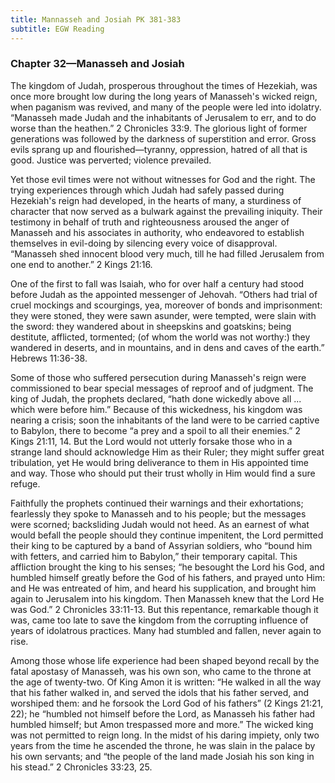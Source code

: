 ```yaml
---
title: Mannasseh and Josiah PK 381-383
subtitle: EGW Reading
---
```


### Chapter 32—Manasseh and Josiah

The kingdom of Judah, prosperous throughout the times of Hezekiah, was once more brought low during the long years of Manasseh's wicked reign, when paganism was revived, and many of the people were led into idolatry. “Manasseh made Judah and the inhabitants of Jerusalem to err, and to do worse than the heathen.” 2 Chronicles 33:9. The glorious light of former generations was followed by the darkness of superstition and error. Gross evils sprang up and flourished—tyranny, oppression, hatred of all that is good. Justice was perverted; violence prevailed.

Yet those evil times were not without witnesses for God and the right. The trying experiences through which Judah had safely passed during Hezekiah's reign had developed, in the hearts of many, a sturdiness of character that now served as a bulwark against the prevailing iniquity. Their testimony in behalf of truth and righteousness aroused the anger of Manasseh and his associates in authority, who endeavored to establish themselves in evil-doing by silencing every voice of disapproval. “Manasseh shed innocent blood very much, till he had filled Jerusalem from one end to another.” 2 Kings 21:16.

One of the first to fall was Isaiah, who for over half a century had stood before Judah as the appointed messenger of Jehovah. “Others had trial of cruel mockings and scourgings, yea, moreover of bonds and imprisonment: they were stoned, they were sawn asunder, were tempted, were slain with the sword: they wandered about in sheepskins and goatskins; being destitute, afflicted, tormented; (of whom the world was not worthy:) they wandered in deserts, and in mountains, and in dens and caves of the earth.” Hebrews 11:36-38.

Some of those who suffered persecution during Manasseh's reign were commissioned to bear special messages of reproof and of judgment. The king of Judah, the prophets declared, “hath done wickedly above all ... which were before him.” Because of this wickedness, his kingdom was nearing a crisis; soon the inhabitants of the land were to be carried captive to Babylon, there to become “a prey and a spoil to all their enemies.” 2 Kings 21:11, 14. But the Lord would not utterly forsake those who in a strange land should acknowledge Him as their Ruler; they might suffer great tribulation, yet He would bring deliverance to them in His appointed time and way. Those who should put their trust wholly in Him would find a sure refuge.

Faithfully the prophets continued their warnings and their exhortations; fearlessly they spoke to Manasseh and to his people; but the messages were scorned; backsliding Judah would not heed. As an earnest of what would befall the people should they continue impenitent, the Lord permitted their king to be captured by a band of Assyrian soldiers, who “bound him with fetters, and carried him to Babylon,” their temporary capital. This affliction brought the king to his senses; “he besought the Lord his God, and humbled himself greatly before the God of his fathers, and prayed unto Him: and He was entreated of him, and heard his supplication, and brought him again to Jerusalem into his kingdom. Then Manasseh knew that the Lord He was God.” 2 Chronicles 33:11-13. But this repentance, remarkable though it was, came too late to save the kingdom from the corrupting influence of years of idolatrous practices. Many had stumbled and fallen, never again to rise.

Among those whose life experience had been shaped beyond recall by the fatal apostasy of Manasseh, was his own son, who came to the throne at the age of twenty-two. Of King Amon it is written: “He walked in all the way that his father walked in, and served the idols that his father served, and worshiped them: and he forsook the Lord God of his fathers” (2 Kings 21:21, 22); he “humbled not himself before the Lord, as Manasseh his father had humbled himself; but Amon trespassed more and more.” The wicked king was not permitted to reign long. In the midst of his daring impiety, only two years from the time he ascended the throne, he was slain in the palace by his own servants; and “the people of the land made Josiah his son king in his stead.” 2 Chronicles 33:23, 25.